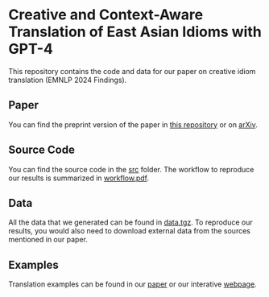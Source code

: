 # Creative and Context-Aware Translation of East Asian Idioms with GPT-4

This repository contains the code and data for our paper on creative idiom translation (EMNLP 2024 Findings).

## Paper

You can find the preprint version of the paper in [this repository](paper.pdf) or on [arXiv](https://arxiv.org/abs/2410.00988).

## Source Code

You can find the source code in the [src](src) folder. The workflow to reproduce our results is summarized in [workflow.pdf](workflow.pdf).

## Data

All the data that we generated can be found in [data.tgz](data.tgz). To reproduce our results, you would also need to download external data from the sources mentioned in our paper.

## Examples

Translation examples can be found in our [paper](https://arxiv.org/abs/2410.00988) or our interative [webpage](https://kenantang.github.io/cjk-idioms-gpt).

